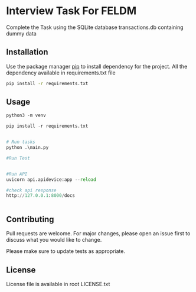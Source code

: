 # Interview Task For FELDM

Complete the Task using the SQLite database transactions.db containing dummy data

## Installation

Use the package manager [pip](https://pip.pypa.io/en/stable/) to install dependency for the project.
All the dependency available in requirements.txt file

```bash
pip install -r requirements.txt
```

## Usage

```python
python3 -m venv

pip install -r requirements.txt


# Run tasks
python .\main.py

#Run Test


#Run API
uvicorn api.apidevice:app --reload

#check api response
http://127.0.0.1:8000/docs



```

## Contributing
Pull requests are welcome. For major changes, please open an issue first to discuss what you would like to change.

Please make sure to update tests as appropriate.

## License
License file is available in root LICENSE.txt
